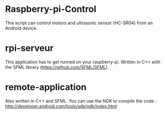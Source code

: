 Raspberry-pi-Control
====================
This script can control motors and ultrasonic sensor (HC-SR04) from an Android device.

rpi-serveur
===================
This application has to get runned on your raspberry-pi.
Written in C++ with the SFML library (https://github.com/SFML/SFML).

remote-application
====================
Also written in C++ and SFML.
You can use the NDK to compile the code : http://developer.android.com/tools/sdk/ndk/index.html



